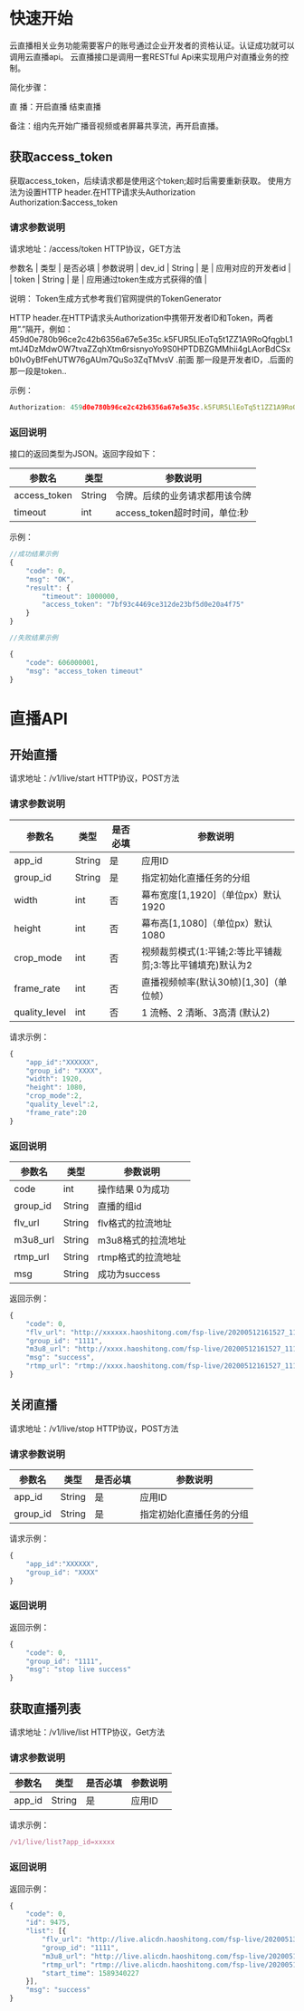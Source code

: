 # 快速开始

云直播相关业务功能需要客户的账号通过企业开发者的资格认证。认证成功就可以调用云直播api。
云直播接口是调用一套RESTful Api来实现用户对直播业务的控制。

简化步骤：

 直        播：开启直播                                         结束直播   

备注：组内先开始广播音视频或者屏幕共享流，再开启直播。

## 获取access_token

获取access_token，后续请求都是使用这个token;超时后需要重新获取。
使用方法为设置HTTP header.在HTTP请求头Authorization
 	Authorization:$access_token

### 请求参数说明

请求地址：/access/token
HTTP协议，GET方法

参数名 | 类型 | 是否必填 | 参数说明 
| dev_id | String | 是 | 应用对应的开发者id |
| token | String | 是 | 应用通过token生成方式获得的值 |

说明：
Token生成方式参考我们官网提供的TokenGenerator

HTTP header.在HTTP请求头Authorization中携带开发者ID和Token，两者用”.”隔开，例如：
459d0e780b96ce2c42b6356a67e5e35c.k5FUR5LlEoTq5t1ZZ1A9RoQfqgbL1mtJ4DzMdwOW7tvaZZqhXtm6rsisnyoYo9S0HPTDBZGMMhii4gLAorBdCSxb0Iv0yBfFehUTW76gAUm7QuSo3ZqTMvsV
.前面 那一段是开发者ID，.后面的那一段是token..



示例：

```js
Authorization: 459d0e780b96ce2c42b6356a67e5e35c.k5FUR5LlEoTq5t1ZZ1A9RoQfqgbL1mtJ4DzMdwOW7tvaZZqhXtm6rsisnyoYo9S0HPTDBZGMMhii4gLAorBdCSxb0Iv0yBfFehUTW76gAUm7QuSo3ZqTMvsV
```

### 返回说明

接口的返回类型为JSON。返回字段如下：

| 参数名       | 类型   | 参数说明                       |
| ------------ | ------ | ------------------------------ |
| access_token | String | 令牌。后续的业务请求都用该令牌 |
| timeout      | int    | access_token超时时间，单位:秒  |


示例：

```js
//成功结果示例
{
	"code": 0,
	"msg": "OK",
	"result": {
		"timeout": 1000000,
		"access_token": "7bf93c4469ce312de23bf5d0e20a4f75"
	}
}

//失败结果示例

{
	"code": 606000001,
	"msg": "access_token timeout"
}

```



# 直播API



## 开始直播

请求地址：/v1/live/start  HTTP协议，POST方法


### 请求参数说明

| 参数名        | 类型   | 是否必填 | 参数说明                                                  |
| ------------- | ------ | -------- | --------------------------------------------------------- |
| app_id        | String | 是       | 应用ID                                                    |
| group_id      | String | 是       | 指定初始化直播任务的分组                                  |
| width         | int    | 否       | 幕布宽度[1,1920]（单位px）默认1920                        |
| height        | int    | 否       | 幕布高[1,1080]（单位px）默认1080                          |
| crop_mode     | int    | 否       | 视频裁剪模式(1:平铺;2:等比平铺裁剪;3:等比平铺填充)默认为2 |
| frame_rate    | int    | 否       | 直播视频帧率(默认30帧)[1,30]（单位帧）                    |
| quality_level | int    | 否       | 1 流畅、2 清晰、3高清 (默认2)                             |

请求示例：

```js
{
	"app_id":"XXXXXX",
	"group_id": "XXXX",
	"width": 1920,
	"height": 1080,
	"crop_mode":2,
	"quality_level":2,
	"frame_rate":20
}
```

### 返回说明

| 参数名   | 类型   | 参数说明           |
| -------- | ------ | ------------------ |
| code     | int    | 操作结果 0为成功   |
| group_id | String | 直播的组id         |
| flv_url  | String | flv格式的拉流地址  |
| m3u8_url | String | m3u8格式的拉流地址 |
| rtmp_url | String | rtmp格式的拉流地址 |
| msg      | String | 成功为success      |

返回示例：

```js
{
	"code": 0,
	"flv_url": "http://xxxxxx.haoshitong.com/fsp-live/20200512161527_1111.flv",
	"group_id": "1111",
	"m3u8_url": "http://xxxx.haoshitong.com/fsp-live/20200512161527_1111.m3u8",
	"msg": "success",
	"rtmp_url": "rtmp://xxxx.haoshitong.com/fsp-live/20200512161527_1111"
}
```

## 关闭直播

请求地址：/v1/live/stop  HTTP协议，POST方法


### 请求参数说明

| 参数名   | 类型   | 是否必填 | 参数说明                 |
| -------- | ------ | -------- | ------------------------ |
| app_id   | String | 是       | 应用ID                   |
| group_id | String | 是       | 指定初始化直播任务的分组 |

请求示例：

```js
{
	"app_id":"XXXXXX",
	"group_id": "XXXX"
}
```

### 返回说明

返回示例：

```js
{
	"code": 0,
	"group_id": "1111",
	"msg": "stop live success"
}
```

## 获取直播列表

请求地址：/v1/live/list  HTTP协议，Get方法

### 请求参数说明

| 参数名 | 类型   | 是否必填 | 参数说明 |
| ------ | ------ | -------- | -------- |
| app_id | String | 是       | 应用ID   |

请求示例：

```js
/v1/live/list?app_id=xxxxx
```

### 返回说明

返回示例：

```js
{
	"code": 0,
	"id": 9475,
	"list": [{
		"flv_url": "http://live.alicdn.haoshitong.com/fsp-live/20200513112347_1111.flv",
		"group_id": "1111",
		"m3u8_url": "http://live.alicdn.haoshitong.com/fsp-live/20200513112347_1111.m3u8",
		"rtmp_url": "rtmp://live.alicdn.haoshitong.com/fsp-live/20200513112347_1111",
		"start_time": 1589340227
	}],
	"msg": "success"
}
```

